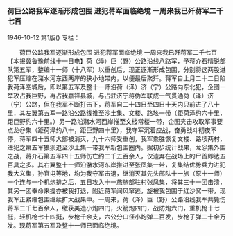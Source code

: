 ### 荷巨公路我军逐渐形成包围  进犯蒋军面临绝境  一周来我已歼蒋军二千七百

1946-10-12
第1版()
专栏：

　　荷巨公路我军逐渐形成包围
    进犯蒋军面临绝境
    一周来我已歼蒋军二千七百
    【本报冀鲁豫前线十一日电】荷（泽）巨（野）公路沿线八路军，予蒋介石精锐部队第五军，整编十一师（十八军）以重创后，现正逐渐形成包围，分别将这两股进犯军压缩在潴水河东西两岸的狭小地带内，以便最后聚歼。蒋军自上月二十二日陷我荷泽空城后，即以第五军及整十一师沿荷（泽）济（宁）公路向东北犯，企图一举攻占我巨野，再占我嘉祥县城，与占驻济宁蒋伪军联成一气贯通荷（泽）济（宁）公路，但在我军不断打击下，蒋军自二十四日至四日十天内只前进了八十里，其左翼第五军一路沿公路线推至沙土集、文楼、路垓一带（距荷泽约六十里，距巨野约六十里。）另一路沿潴水河西岸推至文楼常楼一带，企图夹击攻取军事要点龙＠集（距荷泽约八十，距巨野四十里），我守军沉着应战，奋勇战斗彻夜不停，蒋军四十五师大部被消灭，九十六师受重创，我军乘胜恢复文楼、路垓两村，进犯之第五军狼狈退至沙土集一带我军新包围圈内。据初步统计战果，龙＠集外围之战，蒋介石第五军四十五师伤亡约二千五百余人，仅遗弃在战场上的尸首即达五百具之多。其右翼整十一师沿潴水河东岸推进至张凤集一带，复集结优势兵力进犯我大义集，孙官屯等地，均为我守军击退，继消灭其先头部队十一旅（原十一师）一个连与一个机炮排之后，五日攻入十一旅旅部驻村张凤集，将其三十一团击溃，其另一团奉命来援亦被我打退，附近蒋军闻风窜逃，旋被我包围于红沙窝一带，现我军正紧缩包围继续扩大战果中。一周来，荷（泽）巨（野）公路沿线我军共毙伤蒋军二千七百余人，缴获美造小炮四门，火箭炮四门，战防炮六门，重机枪十七挺，轻机枪七十四挺，步枪千余支，六公分口径小炮弹二百发，步枪子弹二十余万发。现蒋军第五军及整十一师已面临绝境。
